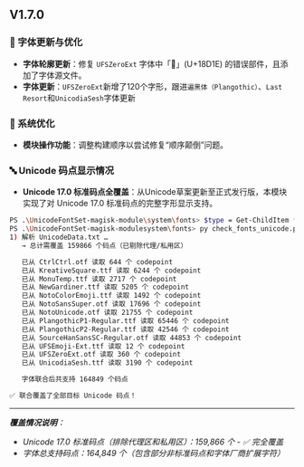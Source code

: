 
## V1.7.0

### 📝 字体更新与优化
- **字体轮廓更新**：修复 `UFSZeroExt` 字体中「𘴞」(U+18D1E) 的错误部件，且添加了字体源文件。
- **字体更新**：`UFSZeroExt`新增了120个字形，跟进`遍黑体（Plangothic）`、`Last Resort`和`UnicodiaSesh`字体更新

### 🔧 系统优化
- **模块操作功能**：调整构建顺序以尝试修复“顺序颠倒”问题。

### 🔤 Unicode 码点显示情况
- **Unicode 17.0 标准码点全覆盖**：从Unicode草案更新至正式发行版，本模块实现了对 Unicode 17.0 标准码点的完整字形显示支持。

```bash
PS .\UnicodeFontSet-magisk-module\system\fonts> $type = Get-ChildItem *.*tf | ForEach-Object { $_.Name }
PS .\UnicodeFontSet-magisk-modulesystem\fonts> py check_fonts_unicode.py UnicodeData.txt $type
1) 解析 UnicodeData.txt …
   → 总计需覆盖 159866 个码点（已剔除代理/私用区）

   已从 CtrlCtrl.otf 读取 644 个 codepoint
   已从 KreativeSquare.ttf 读取 6244 个 codepoint
   已从 MonuTemp.ttf 读取 2717 个 codepoint
   已从 NewGardiner.ttf 读取 5205 个 codepoint
   已从 NotoColorEmoji.ttf 读取 1492 个 codepoint
   已从 NotoSansSuper.otf 读取 17696 个 codepoint
   已从 NotoUnicode.otf 读取 21755 个 codepoint
   已从 PlangothicP1-Regular.ttf 读取 65446 个 codepoint
   已从 PlangothicP2-Regular.ttf 读取 42546 个 codepoint
   已从 SourceHanSansSC-Regular.otf 读取 44853 个 codepoint
   已从 UFSEmoji-Ext.ttf 读取 12 个 codepoint
   已从 UFSZeroExt.otf 读取 360 个 codepoint
   已从 UnicodiaSesh.ttf 读取 3190 个 codepoint

   字体联合后共支持 164849 个码点

✅ 联合覆盖了全部目标 Unicode 码点！
```

---
***覆盖情况说明**：*
- *Unicode 17.0 标准码点（排除代理区和私用区）：159,866 个 - ✅ 完全覆盖*
- *字体总支持码点：164,849 个（包含部分非标准码点和字体厂商扩展字符）*
